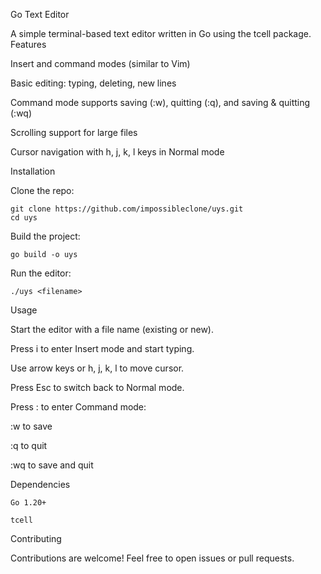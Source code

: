 Go Text Editor

A simple terminal-based text editor written in Go using the tcell package.
Features

Insert and command modes (similar to Vim)

Basic editing: typing, deleting, new lines

Command mode supports saving (:w), quitting (:q), and saving & quitting (:wq)

Scrolling support for large files

Cursor navigation with h, j, k, l keys in Normal mode

Installation

Clone the repo:

    git clone https://github.com/impossibleclone/uys.git
    cd uys

Build the project:

    go build -o uys

Run the editor:

    ./uys <filename>

Usage

Start the editor with a file name (existing or new).

Press i to enter Insert mode and start typing.

Use arrow keys or h, j, k, l to move cursor.

Press Esc to switch back to Normal mode.

Press : to enter Command mode:

:w to save

:q to quit

:wq to save and quit

Dependencies

    Go 1.20+

    tcell

Contributing

Contributions are welcome! Feel free to open issues or pull requests.
